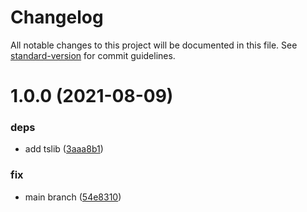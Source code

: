 # Changelog

All notable changes to this project will be documented in this file. See [standard-version](https://github.com/conventional-changelog/standard-version) for commit guidelines.

# 1.0.0 (2021-08-09)


### deps

* add tslib ([3aaa8b1](https://github.com/niklasvh/utrie/commit/3aaa8b181e4eede4b55e50b0145e4bffb1366f82))

### fix

* main branch ([54e8310](https://github.com/niklasvh/utrie/commit/54e83101d7443e8b0e5761c7985ec94ee8ad1f6d))
